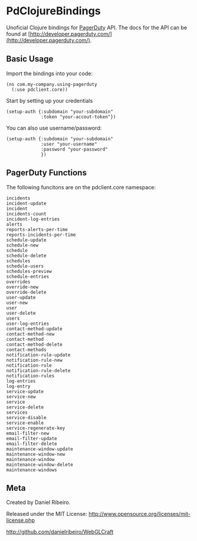 # PdClojureBindings

Unoficial Clojure bindings for [PagerDuty](http://www.pagerduty.com/) API. The docs for the API can be found at [http://developer.pagerduty.com/](http://developer.pagerduty.com/).

## Basic Usage

Import the bindings into your code:

    (ns com.my-company.using-pagerduty
      (:use pdclient.core))


Start by setting up your credentials

    (setup-auth {:subdomain "your-subdomain"
                 :token "your-accout-token"})

You can also use username/password:

    (setup-auth {:subdomain "your-subdomain"
                 :user "your-username"
                 :password "your-password"
                 })



## PagerDuty Functions

The following funcitons are on the pdclient.core namespace:

    incidents
    incident-update
    incident
    incidents-count
    incident-log-entries
    alerts
    reports-alerts-per-time
    reports-incidents-per-time
    schedule-update
    schedule-new
    schedule
    schedule-delete
    schedules
    schedule-users
    schedules-preview
    schedule-entries
    overrides
    override-new
    override-delete
    user-update
    user-new
    user
    user-delete
    users
    user-log-entries
    contact-method-update
    contact-method-new
    contact-method
    contact-method-delete
    contact-methods
    notification-rule-update
    notification-rule-new
    notification-rule
    notification-rule-delete
    notification-rules
    log-entries
    log-entry
    service-update
    service-new
    service
    service-delete
    services
    service-disable
    service-enable
    service-regenerate-key
    email-filter-new
    email-filter-update
    email-filter-delete
    maintenance-window-update
    maintenance-window-new
    maintenance-window
    maintenance-window-delete
    maintenance-windows


## Meta

Created by Daniel Ribeiro.

Released under the MIT License: http://www.opensource.org/licenses/mit-license.php

http://github.com/danielribeiro/WebGLCraft